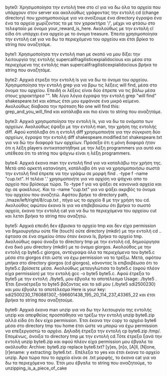 byte0: Χρησιμοποίησα την εντολή tree στο cl για να δω όλα τα αρχεία που υπάρχουν στον server και ακολούθως γράφοντας την εντολή cd (change directory) που χρισημοποιούμε για να ανοίξουμε ένα directory έγραψα ένα ένα τα αρχεία χωρίζοντας τα με τον χαρακτήρα '/', μέχρι να φτάσω στο τελεφταίο με όνομα your_reward_is_here. Ακολούθως με την εντολή cl είδα ότι υπάρχει ένα αρχείο με το όνομα treasure. Έπειτα χρησιμοποίησα την εντολή cat για να δω τα περιεχόμενα του αρχείου και έτσι βρίκα το string που αναζητάμε.

byte1: Χρησιμοποίησα την εντολή man με σκοπό να μου δίξει την λειτουργία της εντολής supercalifragilisticexpialidocious και μέσα στα περιεχόμενα της εντολής              man supercalifragilisticexpialidocious βρήκα το string που αναζητάμε.

byte2: Αρχικά έτρεξα την εντολή ls για να δω το όνομα του αρχείου. Χρησιμοποίησα την εντολή grep για να βρω τις λέξεις will find, μέσα στο όνομα του αρχείου. Επειδή οι λέξεις είναι δύο έπρεπε να τις βάλω μέσα στους χαρακτήρεσ "". Με λίγα λόγια έγραψα την εντολή grep "will find" shakespeare.txt και κάπως έτσι μου εμφάνισε ένα μικρό κείμενο. Ακολούθως δίαβασα την πρόταση No one will find this: grep_and_you_will_find
και κατάλαβα και πιο είναι το string που αναζητάμε.

byte3: Αρχικά χρησιμοποίησα την εντολή ls, για να δω τα ονόματα των αρχείων. Ακολούθως έψαξα με την εντολή man, την χρήση της εντολής diff. Αφού κατάλαβα ότι η εντολή diff χρησιμοποιήτε για την σύγκριση δύο αρχείων, έγραψα την εντολή                       diff shakespeare.modified.txt shakespeare.txt για να δώ την διαφορά των αρχείων. Πρόσεξα ότι η μόνη διαφορά ήταν ότι η λέξη players αντικαταστήθηκε με την λέξη programmers για αυτό και υπέθεσα ότι το string που ψάχνω είναι η λέξη programmers.

byte4: Αρχικά έκανα man την εντολή find για να καταλάβω την χρήση της. Μετά από αρκετή κατανόηση, κατάλαβα ότι για να χρησιμοποιήσω σωστά την εντολή find έπρεπε να την γράψω σε μορφή find . -type f -name "cup.txt". Η τελέια '.' χρησιμοποιήτε για να αρχίση να ψάχνει απο το αρχείο που βρίσκομε τώρα. Το -type f για να ψάξει σε κανονικά αρχεία και όχι σε φακέλους. Και το -name "cup.txt" για να ψάξει ακριβός το όνομα του αρχείου που αναζητώ. Αφότου βρήκε το directory path, ./maze/left/right/8/cup.txt , πήγα ως το αρχείο 8 με την χρήση του cd. Ακολούθος αφώτου έκανα ls για να επιβεβαιώσω ότι βρήκα το σωστό αρχείο, έκανα την εντολή cat για να δω τα περιεχόμενα του αρχείου cut και λετσι βρήκα το string που αναζητώ.

byte5: Αρχικά επειδή δεν έβρισκα το αρχείο tmp και δεν είχα permission να δημιουργήσω ούτε file (touch) ούτε directory (mkdir) με την εντολή cd .. έφτασα σε ένα σημείου όπου όταν έκανα ls, βρήκα το αρχείο tmp. Ακολούθως αφού άνοιξα το directory tmp με την εντολή cd, δημιούργησα ένα δικό μου directory (mkdir) με το όνομα giorgos. Ακολούθος με την εντολή cp byte5.c giorgos, αντέγραψα όλα τα περιεχόμενα του byte5.c μέσα στο giorgos έτσι ώστε να έχω permission να το τρέξω. Μετά, αφότου μπήκα στο directory giorgos (cd giorgos), κάνοντας ls επιβαιβέωσα ότι το byte5.c βρίσκετε μέσα. Ακολούθως μεταγγλώτισα το byte5.c (αφού πλέον είχα permission) με την εντολή gcc -o byte5 byte5.c. Αφού έτρεξα το byte5 με την εντολή ./byte5, μου έβγαλε το αποτέλεσμα Usage: ./byte5 <SDI>. Έτσι ξαναέτρεξα το byte5 βάζοντας και το sdi μου (./byte5 sdi2500230) και μου έβγαλε το αποτέλεσμα Here is your key: sdi2500230_1760881307_-596601438_195_20_114_237_43365_22 και έτσι βρήκα το string που αναζητούμε.

byte6: Αρχικά έκανα man unzip για να δω την λειτουργία της εντολής unzip και απεφθείας προσπάθησα να τρέξω την εντολή unzip byte6.zip αλλά είδα ότι δεν είχα permission. Έτσι έκανα την copy το αρχέιο byte6 μέσα στο directory tmp του home έτσι ώστε να μπορώ να έχω permission να επεξεργαστώ το αρχέιο. Δηλαδή έτρεξα την εντολή cp byte6.zip /tmp/. Επομένως, άνοιξα το directory tmp με την εντολή cd.Τότε έτρεξα ξανά την εντολή  unzip byte6.zip και αφού πλέον είχα permission μου έβγαλε τα ακόλουθα: 
Archive:  byte6.zip
replace byte6.txt? [y]es, [n]o, [A]ll, [N]one, [r]ename: y
 extracting: byte6.txt . Επέλεξα το yes και έτσι έκανα το αρχείο unzip. Άρα τώρα που το αρχείο είναι σε .txt μορφής, το έκανα cat για να δω τα περιεχόμενα του. Έτσι μου έβγαλε το string που αναζητούμε, το unzipping_is_a_piece_of_cake
